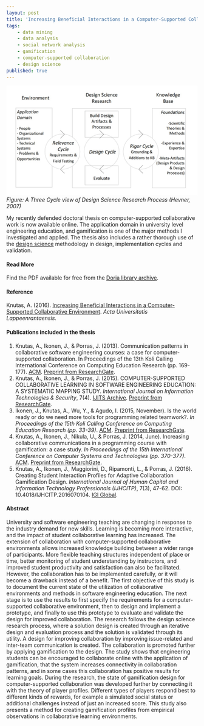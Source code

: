 ```yaml
---
layout: post
title: 'Increasing Beneficial Interactions in a Computer-Supported Collaborative Environment'
tags:
    - data mining
    - data analysis
    - social network analysis
    - gamification
    - computer-supported collaboration
    - design science
published: true
---
```

![Figure: A Three Cycle view of Design Science Research Process](/assets/img/2016-11-12-three-cycle-view.jpg)
*Figure: A Three Cycle view of Design Science Research Process (Hevner, 2007)*

My recently defended doctoral thesis on computer-supported collaborative work is now available online. The application domain in university level engineering education, and gamification is one of the major methods I investigated and applied. The thesis also includes a rather thorough use of the [design science](https://en.wikipedia.org/wiki/Design_science_(methodology)) methodology in design, implementation cycles and validation.

#### Read More
Find the PDF available for free from the [Doria library archive](http://urn.fi/URN:ISBN:978-952-335-007-6).

<!--more-->

#### Reference
Knutas, A. (2016). [Increasing Beneficial Interactions in a Computer-Supported Collaborative Environment](http://urn.fi/URN:ISBN:978-952-335-007-6). *Acta Universitatis Lappeenrantaensis*.

#### Publications included in the thesis
1. Knutas, A., Ikonen, J., & Porras, J. (2013). Communication patterns in collaborative software engineering courses: a case for computer-supported collaboration. In Proceedings of the 13th Koli Calling International Conference on Computing Education Research (pp. 169-177). [ACM](http://dl.acm.org/citation.cfm?id=2526987). [Preprint from ResearchGate](https://www.researchgate.net/profile/Antti_Knutas/publication/262276713_Communication_patterns_in_collaborative_software_engineering_courses_a_case_for_computer-supported_collaboration/links/5460acfe0cf295b56162d251.pdf).
2. Knutas, A., Ikonen, J., & Porras, J. (2015). COMPUTER-SUPPORTED COLLABORATIVE LEARNING IN SOFTWARE ENGINEERING EDUCATION: A SYSTEMATIC MAPPING STUDY. *International Journal on Information Technologies & Security*, 7(4). [IJITS Archive](http://ijits-bg.com/ijitsarchive). [Preprint from ResearchGate](https://www.researchgate.net/publication/288184552_Computer-Supported_Collaborative_Learning_in_Software_Engineering_Education_A_Systematic_Mapping_Study).
3. Ikonen, J., Knutas, A., Wu, Y., & Agudo, I. (2015, November). Is the world ready or do we need more tools for programming related teamwork?. *In Proceedings of the 15th Koli Calling Conference on Computing Education Research (pp. 33-39)*. [ACM](http://dl.acm.org/citation.cfm?id=2828978). [Preprint from ResearchGate](https://www.researchgate.net/publication/284644309_Is_the_world_ready_or_do_we_need_more_tools_for_programming_related_teamwork).
4. Knutas, A., Ikonen, J., Nikula, U., & Porras, J. (2014, June). Increasing collaborative communications in a programming course with gamification: a case study. *In Proceedings of the 15th International Conference on Computer Systems and Technologies (pp. 370-377)*. [ACM](http://dl.acm.org/citation.cfm?id=2659620). [Preprint from ResearchGate](https://www.researchgate.net/publication/268060789_Increasing_collaborative_communications_in_a_programming_course_with_gamification_A_case_study?ev=prf_pub).
5. Knutas, A., Ikonen, J., Maggiorini, D., Ripamonti, L., & Porras, J. (2016). Creating Student Interaction Profiles for Adaptive Collaboration Gamification Design. *International Journal of Human Capital and Information Technology Professionals (IJHCITP)*, 7(3), 47-62. DOI: 10.4018/IJHCITP.2016070104. [IGI Global](http://www.igi-global.com/article/creating-student-interaction-profiles-for-adaptive-collaboration-gamification-design/160726).

#### Abstract
University and software engineering teaching are changing in response to the industry demand for new skills. Learning is becoming more interactive, and the impact of student collaborative learning has increased. The extension of collaboration with computer-supported collaborative environments allows increased knowledge building between a wider range of participants. More flexible teaching structures independent of place or time, better monitoring of student understanding by instructors, and improved student productivity and satisfaction can also be facilitated. However, the collaboration has to be implemented carefully, or it will become a drawback instead of a benefit. The first objective of this study is to document the current state of the utilization of collaborative environments and methods in software engineering education.
The next stage is to use the results to first specify the requirements for a computer-supported collaborative environment, then to design and implement a prototype, and finally to use this prototype to evaluate and validate the design for improved collaboration. The research follows the design science research process, where a solution design is created through an iterative design and evaluation process and the solution is validated through its utility. A design for improving collaboration by improving issue-related and inter-team communication is created. The collaboration is promoted further by applying gamification to the design. The study shows that engineering students can be encouraged to collaborate online with the application of gamification, that the system increases connectivity in collaboration patterns, and in some cases this collaboration has positive results for learning goals. During the research, the state of gamification design for computer-supported collaboration was developed further by connecting it with the theory of player profiles. Different types of players respond best to different kinds of rewards, for example a simulated social status or additional challenges instead of just an increased score. This study also presents a method for creating gamification profiles from empirical observations in collaborative learning environments.
